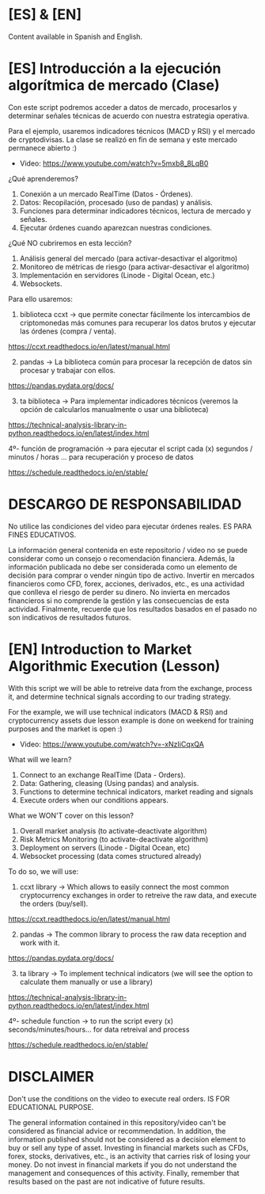 # [ES] & [EN] 
Content available in Spanish and English.
# [ES] Introducción a la ejecución algorítmica de mercado (Clase)

Con este script podremos acceder a datos de mercado, procesarlos y determinar
señales técnicas de acuerdo con nuestra estrategia operativa.

Para el ejemplo, usaremos indicadores técnicos (MACD y RSI) y el mercado de cryptodivisas.
La clase se realizó en fin de semana y este mercado permanece abierto :)

- Video: https://www.youtube.com/watch?v=5mxb8_8LqB0

¿Qué aprenderemos?

1. Conexión a un mercado RealTime (Datos - Órdenes).
2. Datos: Recopilación, procesado (uso de pandas) y análisis.
3. Funciones para determinar indicadores técnicos, lectura de mercado y señales.
4. Ejecutar órdenes cuando aparezcan nuestras condiciones.

¿Qué NO cubriremos en esta lección?

1. Análisis general del mercado (para activar-desactivar el algoritmo)
2. Monitoreo de métricas de riesgo (para activar-desactivar el algoritmo)
3. Implementación en servidores (Linode - Digital Ocean, etc.)
4. Websockets.

Para ello usaremos:

1. biblioteca ccxt -> que permite conectar fácilmente los intercambios de criptomonedas más comunes
para recuperar los datos brutos y ejecutar las órdenes (compra / venta).

https://ccxt.readthedocs.io/en/latest/manual.html


2. pandas -> La biblioteca común para procesar la recepción de datos sin procesar y trabajar con ellos.

https://pandas.pydata.org/docs/

3. ta biblioteca -> Para implementar indicadores técnicos (veremos la opción de calcularlos manualmente o usar una biblioteca)

https://technical-analysis-library-in-python.readthedocs.io/en/latest/index.html

4º- función de programación -> para ejecutar el script cada (x) segundos / minutos / horas ... para recuperación y proceso de datos

https://schedule.readthedocs.io/en/stable/


# DESCARGO DE RESPONSABILIDAD

No utilice las condiciones del video para ejecutar órdenes reales. ES PARA FINES EDUCATIVOS.

La información general contenida en este repositorio / video no se puede considerar como un consejo o recomendación financiera. Además, la información publicada no debe ser considerada como un elemento de decisión para comprar o vender ningún tipo de activo. Invertir en mercados financieros como CFD, forex, acciones, derivados, etc., es una actividad que conlleva el riesgo de perder su dinero. No invierta en mercados financieros si no comprende la gestión y las consecuencias de esta actividad. Finalmente, recuerde que los resultados basados ​​en el pasado no son indicativos de resultados futuros.


# [EN] Introduction to Market Algorithmic Execution (Lesson)

With this script we will be able to retreive data from the exchange, process it, and determine 
technical signals according to our trading strategy. 

For the example, we will use technical indicators (MACD & RSI) and cryptocurrency assets due lesson example is done 
on weekend for training purposes and the market is open :)

- Video: https://www.youtube.com/watch?v=-xNzIiCqxQA

What will we learn?

1. Connect to an exchange RealTime (Data - Orders).
2. Data: Gathering, cleasing (Using pandas) and analysis. 
3. Functions to determine technical indicators, market reading and signals
4. Execute orders when our conditions appears.

What we WON'T cover on this lesson?

1. Overall market analysis (to activate-deactivate algorithm)
2. Risk Metrics Monitoring (to activate-deactivate algorithm)
3. Deployment on servers (Linode - Digital Ocean, etc)
4. Websocket processing (data comes structured already)

To do so, we will use:

1. ccxt library -> Which allows to easily connect the most common cryptocurrency exchanges
in order to retreive the raw data, and execute the orders (buy/sell).

https://ccxt.readthedocs.io/en/latest/manual.html


2. pandas -> The common library to process the raw data reception and work with it.

https://pandas.pydata.org/docs/

3. ta library -> To implement technical indicators (we will see the option to calculate them manually or use a library)

https://technical-analysis-library-in-python.readthedocs.io/en/latest/index.html

4º- schedule function -> to run the script every (x) seconds/minutes/hours... for data retreival and process

https://schedule.readthedocs.io/en/stable/


# DISCLAIMER

Don't use the conditions on the video to execute real orders. IS FOR EDUCATIONAL PURPOSE. 

The general information contained in this repository/video can't be considered as financial advice or recommendation. In addition, the information published should not be considered as a decision element to buy or sell any type of asset. Investing in financial markets such as CFDs, forex, stocks, derivatives, etc., is an activity that carries risk of losing your money. Do not invest in financial markets if you do not understand the management and consequences of this activity. Finally, remember that results based on the past are not indicative of future results.
